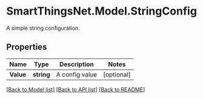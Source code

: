 # SmartThingsNet.Model.StringConfig
A simple string configuration.
## Properties

Name | Type | Description | Notes
------------ | ------------- | ------------- | -------------
**Value** | **string** | A config value | [optional] 

[[Back to Model list]](../README.md#documentation-for-models) [[Back to API list]](../README.md#documentation-for-api-endpoints) [[Back to README]](../README.md)

